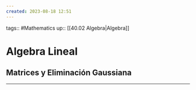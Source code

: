 ```yaml
---
created: 2023-08-18 12:51
---
```

tags:: #Mathematics 
up:: [[40.02 Algebra|Algebra]]
# Algebra Lineal
## Matrices y Eliminación Gaussiana

___
